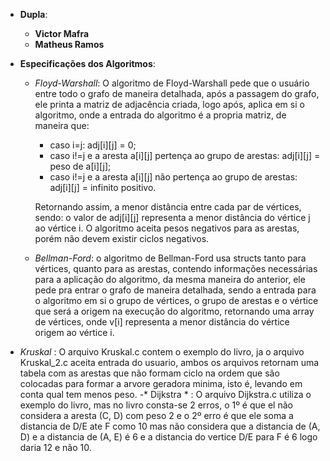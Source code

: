 - **Dupla**:
  - **Victor Mafra**
  - **Matheus Ramos**


- **Especificações dos Algoritmos**:
  - *Floyd-Warshall*: O algoritmo de Floyd-Warshall pede que o usuário entre todo o grafo de maneira detalhada, após a passagem do grafo, ele printa a matriz de adjacência criada,
   logo após, aplica em si o algoritmo, onde a entrada do algoritmo é a propria matriz, de maneira que:
    - caso i=j: adj[i][j] = 0;
    - caso i!=j e a aresta a[i][j] pertença ao grupo de arestas: adj[i][j] = peso de a[i][j];
    - caso i!=j e a aresta a[i][j] não pertença ao grupo de arestas: adj[i][j] = infinito positivo.
    
     Retornando assim, a menor distância entre cada par de vértices, sendo: o valor de adj[i][j] representa a menor distância do vértice j ao vértice i.
     O algoritmo aceita pesos negativos para as arestas, porém não devem existir ciclos negativos.
          
  - *Bellman-Ford*: o algoritmo de Bellman-Ford usa structs tanto para vértices, quanto para as arestas, contendo informações necessárias para a aplicação do algoritmo,
  da mesma maneira do anterior, ele pede pra entrar o grafo de maneira detalhada, sendo a entrada para o algoritmo em si o grupo de vértices, o grupo de arestas e o vértice que será a origem na execução do algoritmo,
   retornando uma array de vértices, onde v[i] representa a menor distância do vértice origem ao vértice i.
- *Kruskal* :  O arquivo Kruskal.c contem o exemplo do livro, ja o arquivo Kruskal_2.c aceita entrada do usuario, ambos os arquivos retornam uma tabela com as arestas que não formam ciclo na ordem que são colocadas para formar a arvore geradora minima, isto é, levando em conta qual tem menos  peso.
 -* Dijkstra * : O arquivo Dijkstra.c utiliza o exemplo do livro, mas no livro consta-se 2 erros, o 1º é que el não considera a aresta (C, D) com peso 2 e o 2º erro é que ele soma a distancia de D/E ate F como 10 mas não considera que a distancia de (A, D) e a distancia de (A, E) é 6 e a distancia do vertice D/E para F é 6 logo daria 12 e não 10.
